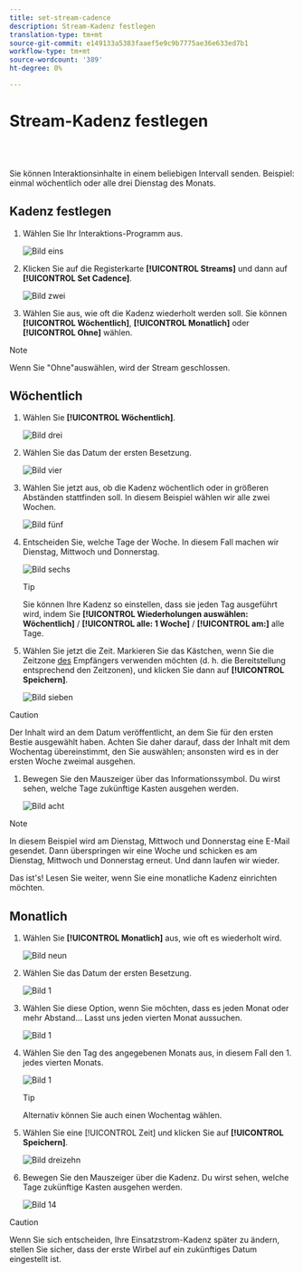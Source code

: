 ```yaml
---
title: set-stream-cadence
description: Stream-Kadenz festlegen
translation-type: tm+mt
source-git-commit: e149133a5383faaef5e9c9b7775ae36e633ed7b1
workflow-type: tm+mt
source-wordcount: '389'
ht-degree: 0%

---
```



# Stream-Kadenz festlegen

<br> 

Sie können Interaktionsinhalte in einem beliebigen Intervall senden. Beispiel: einmal wöchentlich oder alle drei Dienstag des Monats.

## Kadenz festlegen

1. Wählen Sie Ihr Interaktions-Programm aus.

   ![Bild eins](/help/sky/assets/engagement-programs/set-stream-cadence/set-stream-cadence-1.png)

1. Klicken Sie auf die Registerkarte **[!UICONTROL Streams]** und dann auf **[!UICONTROL Set Cadence]**.

   ![Bild zwei](/help/sky/assets/engagement-programs/set-stream-cadence/set-stream-cadence-2.png)

1. Wählen Sie aus, wie oft die Kadenz wiederholt werden soll. Sie können **[!UICONTROL Wöchentlich]**, **[!UICONTROL Monatlich]** oder **[!UICONTROL Ohne]** wählen.

>[!NOTE]
>
>Wenn Sie &quot;Ohne&quot;auswählen, wird der Stream geschlossen.

## Wöchentlich

1. Wählen Sie **[!UICONTROL Wöchentlich]**.

   ![Bild drei](/help/sky/assets/engagement-programs/set-stream-cadence/set-stream-cadence-3.png)

1. Wählen Sie das Datum der ersten Besetzung.

   ![Bild vier](/help/sky/assets/engagement-programs/set-stream-cadence/set-stream-cadence-4.png)

1. Wählen Sie jetzt aus, ob die Kadenz wöchentlich oder in größeren Abständen stattfinden soll. In diesem Beispiel wählen wir alle zwei Wochen.

   ![Bild fünf](/help/sky/assets/engagement-programs/set-stream-cadence/set-stream-cadence-5.png)

1. Entscheiden Sie, welche Tage der Woche. In diesem Fall machen wir Dienstag, Mittwoch und Donnerstag.

   ![Bild sechs](/help/sky/assets/engagement-programs/set-stream-cadence/set-stream-cadence-6.png)

   >[!TIP]
   >
   >Sie können Ihre Kadenz so einstellen, dass sie jeden Tag ausgeführt wird, indem Sie **[!UICONTROL Wiederholungen auswählen: Wöchentlich]** / **[!UICONTROL alle: 1 Woche]** / **[!UICONTROL am:]** alle Tage.

1. Wählen Sie jetzt die Zeit. Markieren Sie das Kästchen, wenn Sie die Zeitzone [des](https://docs.marketo.com/display/DOCS/Schedule+Engagement+Programs+with+Recipient+Time+Zone) Empfängers verwenden möchten (d. h. die Bereitstellung entsprechend den Zeitzonen), und klicken Sie dann auf **[!UICONTROL Speichern]**.

   ![Bild sieben](/help/sky/assets/engagement-programs/set-stream-cadence/set-stream-cadence-7.png)

>[!CAUTION]
>
>Der Inhalt wird an dem Datum veröffentlicht, an dem Sie für den ersten Bestie ausgewählt haben. Achten Sie daher darauf, dass der Inhalt mit dem Wochentag übereinstimmt, den Sie auswählen; ansonsten wird es in der ersten Woche zweimal ausgehen.

1. Bewegen Sie den Mauszeiger über das Informationssymbol. Du wirst sehen, welche Tage zukünftige Kasten ausgehen werden.

   ![Bild acht](/help/sky/assets/engagement-programs/set-stream-cadence/set-stream-cadence-8.png)

>[!NOTE]
>
>In diesem Beispiel wird am Dienstag, Mittwoch und Donnerstag eine E-Mail gesendet. Dann überspringen wir eine Woche und schicken es am Dienstag, Mittwoch und Donnerstag erneut. Und dann laufen wir wieder.

Das ist&#39;s! Lesen Sie weiter, wenn Sie eine monatliche Kadenz einrichten möchten.

## Monatlich

1. Wählen Sie **[!UICONTROL Monatlich]** aus, wie oft es wiederholt wird.

   ![Bild neun](/help/sky/assets/engagement-programs/set-stream-cadence/set-stream-cadence-9.png)

1. Wählen Sie das Datum der ersten Besetzung.

   ![Bild 1](/help/sky/assets/engagement-programs/set-stream-cadence/set-stream-cadence-10.png)

1. Wählen Sie diese Option, wenn Sie möchten, dass es jeden Monat oder mehr Abstand... Lasst uns jeden vierten Monat aussuchen.

   ![Bild 1](/help/sky/assets/engagement-programs/set-stream-cadence/set-stream-cadence-11.png)

1. Wählen Sie den Tag des angegebenen Monats aus, in diesem Fall den 1. jedes vierten Monats.

   ![Bild 1](/help/sky/assets/engagement-programs/set-stream-cadence/set-stream-cadence-12.png)

   >[!TIP]
   >
   >Alternativ können Sie auch einen Wochentag wählen.

1. Wählen Sie eine [!UICONTROL Zeit] und klicken Sie auf **[!UICONTROL Speichern]**.

   ![Bild dreizehn](/help/sky/assets/engagement-programs/set-stream-cadence/set-stream-cadence-13.png)

1. Bewegen Sie den Mauszeiger über die Kadenz. Du wirst sehen, welche Tage zukünftige Kasten ausgehen werden.

   ![Bild 14](/help/sky/assets/engagement-programs/set-stream-cadence/set-stream-cadence-14.png)

>[!CAUTION]
>
>Wenn Sie sich entscheiden, Ihre Einsatzstrom-Kadenz später zu ändern, stellen Sie sicher, dass der erste Wirbel auf ein zukünftiges Datum eingestellt ist.
